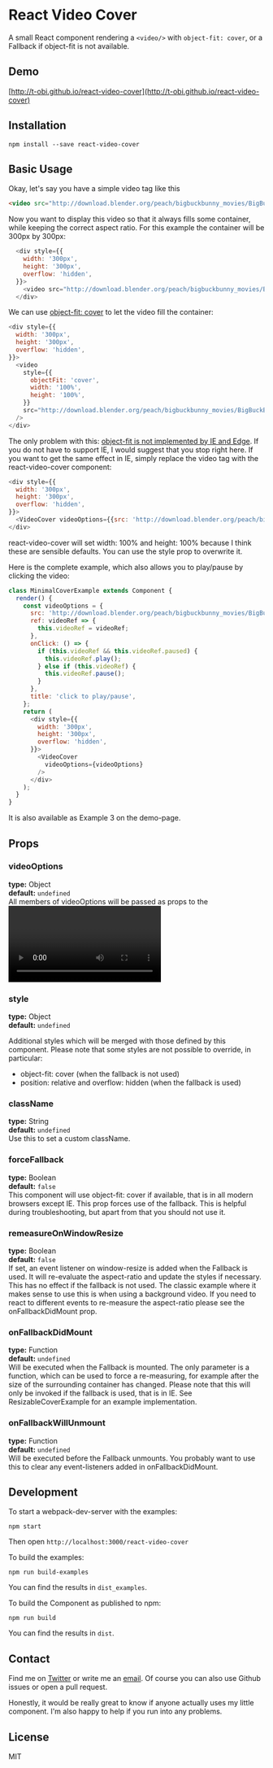 # React Video Cover
A small React component rendering a `<video/>` with `object-fit: cover`, or a Fallback if object-fit is not available.

## Demo
[http://t-obi.github.io/react-video-cover](http://t-obi.github.io/react-video-cover)

## Installation
```shell
npm install --save react-video-cover
```

## Basic Usage
Okay, let's say you have a simple video tag like this
```html
<video src="http://download.blender.org/peach/bigbuckbunny_movies/BigBuckBunny_320x180.mp4" />
```
Now you want to display this video so that it always fills some container, while keeping the correct aspect ratio. For this example the container will be 300px by 300px:
```js
  <div style={{
    width: '300px',
    height: '300px',
    overflow: 'hidden',
  }}>
    <video src="http://download.blender.org/peach/bigbuckbunny_movies/BigBuckBunny_320x180.mp4" />
  </div>
```

We can use [object-fit: cover](https://developer.mozilla.org/en-US/docs/Web/CSS/object-fit) to let the video fill the container:
```js
<div style={{
  width: '300px',
  height: '300px',
  overflow: 'hidden',
}}>
  <video
    style={{
      objectFit: 'cover',
      width: '100%',
      height: '100%',
    }}
    src="http://download.blender.org/peach/bigbuckbunny_movies/BigBuckBunny_320x180.mp4"
  />
</div>
```
The only problem with this: [object-fit is not implemented by IE and Edge](http://caniuse.com/#feat=object-fit).
If you do not have to support IE, I would suggest that you stop right here.
If you want to get the same effect in IE, simply replace the video tag with the react-video-cover component:
```js
<div style={{
  width: '300px',
  height: '300px',
  overflow: 'hidden',
}}>
  <VideoCover videoOptions={{src: 'http://download.blender.org/peach/bigbuckbunny_movies/BigBuckBunny_320x180.mp4'}} />
</div>
```
react-video-cover will set width: 100% and height: 100% because I think these are sensible defaults. You can use the style prop to overwrite it.

Here is the complete example, which also allows you to play/pause by clicking the video:

```js
class MinimalCoverExample extends Component {
  render() {
    const videoOptions = {
      src: 'http://download.blender.org/peach/bigbuckbunny_movies/BigBuckBunny_320x180.mp4',
      ref: videoRef => {
        this.videoRef = videoRef;
      },
      onClick: () => {
        if (this.videoRef && this.videoRef.paused) {
          this.videoRef.play();
        } else if (this.videoRef) {
          this.videoRef.pause();
        }
      },
      title: 'click to play/pause',
    };
    return (
      <div style={{
        width: '300px',
        height: '300px',
        overflow: 'hidden',
      }}>
        <VideoCover
          videoOptions={videoOptions}
        />
      </div>
    );
  }
}
```
It is also available as Example 3 on the demo-page.

## Props

### videoOptions
**type:** Object  
**default:** `undefined`  
All members of videoOptions will be passed as props to the <video/>.

### style
**type:** Object  
**default:**  `undefined`  

Additional styles which will be merged with those defined by this component.
Please note that some styles are not possible to override, in particular:
  - object-fit: cover (when the fallback is not used)
  - position: relative and overflow: hidden (when the fallback is used)

### className
**type:** String  
**default:**  `undefined`  
Use this to set a custom className.

### forceFallback
**type:** Boolean  
**default:**  `false`  
This component will use object-fit: cover if available, that is in all modern browsers except IE.
This prop forces use of the fallback. This is helpful during troubleshooting,
but apart from that you should not use it.
 
### remeasureOnWindowResize
**type:** Boolean  
**default:**  `false`  
If set, an event listener on window-resize is added when the Fallback is used.
It will re-evaluate the aspect-ratio and update the styles if necessary.
This has no effect if the fallback is not used.
The classic example where it makes sense to use this is when using a background video.
If you need to react to different events to re-measure the aspect-ratio please see the onFallbackDidMount prop.

### onFallbackDidMount
**type:** Function  
**default:**  `undefined`  
Will be executed when the Fallback is mounted.
The only parameter is a function, which can be used to force a re-measuring, for example after the size of the surrounding container has changed.
Please note that this will only be invoked if the fallback is used, that is in IE.
See ResizableCoverExample for an example implementation.
 
### onFallbackWillUnmount
**type:** Function  
**default:**  `undefined`  
Will be executed before the Fallback unmounts.
You probably want to use this to clear any event-listeners added in onFallbackDidMount.


## Development
To start a webpack-dev-server with the examples:
```shell
npm start
```
Then open `http://localhost:3000/react-video-cover`

To build the examples:
```shell
npm run build-examples
```
You can find the results in `dist_examples`.

To build the Component as published to npm:
```shell
npm run build
```
You can find the results in `dist`.

## Contact
Find me on [Twitter](https://twitter.com/tkloht) or write me an [email](mailto:tobias.kloht@gmail.com).
Of course you can also use Github issues or open a pull request.

Honestly, it would be really great to know if anyone actually uses my little component. I'm also happy to help if you run into any problems.

## License
MIT
